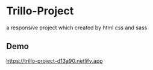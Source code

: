 # Trillo-Project
a responsive project which created by html css and sass
## Demo
https://trillo-project-d13a90.netlify.app
